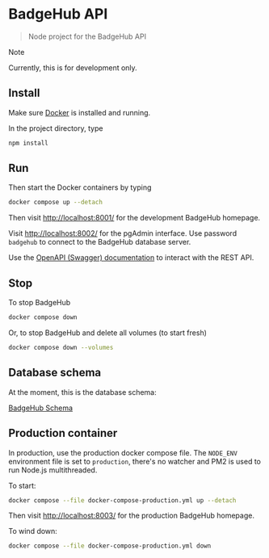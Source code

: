 # BadgeHub API

> Node project for the BadgeHub API

> [!NOTE]  
> Currently, this is for development only.

## Install

Make sure [Docker](https://www.docker.com/get-started/) is installed and running.

In the project directory, type

```bash
npm install
```

## Run

Then start the Docker containers by typing

```bash
docker compose up --detach
```

Then visit [http://localhost:8001/](http://localhost:8001/) for the development BadgeHub homepage.

Visit [http://localhost:8002/](http://localhost:8002/) for the pgAdmin interface.
Use password `badgehub` to connect to the BadgeHub database server.

Use the [OpenAPI (Swagger) documentation](/openapi) to interact with the REST API.

## Stop

To stop BadgeHub

```bash
docker compose down
```

Or, to stop BadgeHub and delete all volumes (to start fresh)

```bash
docker compose down --volumes
```

## Database schema

At the moment, this is the database schema:

[BadgeHub Schema](https://drawsql.app/teams/badge-team/diagrams/simplified-database)

## Production container

In production, use the production docker compose file.
The `NODE_ENV` environment file is set to `production`, there's no watcher and
PM2 is used to run Node.js multithreaded.

To start:

```bash
docker compose --file docker-compose-production.yml up --detach
```

Then visit [http://localhost:8003/](http://localhost:8003/) for the production BadgeHub homepage.

To wind down:

```bash
docker compose --file docker-compose-production.yml down
```

